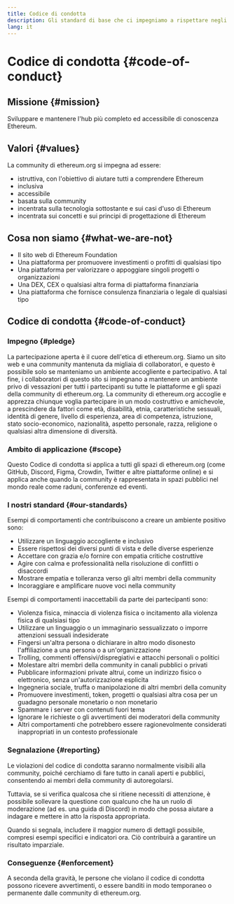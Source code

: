```yaml
---
title: Codice di condotta
description: Gli standard di base che ci impegniamo a rispettare negli spazi di ethereum.org.
lang: it
---
```


# Codice di condotta {#code-of-conduct}

## Missione {#mission}

Sviluppare e mantenere l'hub più completo ed accessibile di conoscenza Ethereum.

## Valori {#values}

La community di ethereum.org si impegna ad essere:

- istruttiva, con l'obiettivo di aiutare tutti a comprendere Ethereum
- inclusiva
- accessibile
- basata sulla community
- incentrata sulla tecnologia sottostante e sui casi d'uso di Ethereum
- incentrata sui concetti e sui principi di progettazione di Ethereum

## Cosa non siamo {#what-we-are-not}

- Il sito web di Ethereum Foundation
- Una piattaforma per promuovere investimenti o profitti di qualsiasi tipo
- Una piattaforma per valorizzare o appoggiare singoli progetti o organizzazioni
- Una DEX, CEX o qualsiasi altra forma di piattaforma finanziaria
- Una piattaforma che fornisce consulenza finanziaria o legale di qualsiasi tipo

## Codice di condotta {#code-of-conduct}

### Impegno {#pledge}

La partecipazione aperta è il cuore dell'etica di ethereum.org. Siamo un sito web e una community mantenuta da migliaia di collaboratori, e questo è possibile solo se manteniamo un ambiente accogliente e partecipativo. A tal fine, i collaboratori di questo sito si impegnano a mantenere un ambiente privo di vessazioni per tutti i partecipanti su tutte le piattaforme e gli spazi della community di ethereum.org. La community di ethereum.org accoglie e apprezza chiunque voglia partecipare in un modo costruttivo e amichevole, a prescindere da fattori come età, disabilità, etnia, caratteristiche sessuali, identità di genere, livello di esperienza, area di competenza, istruzione, stato socio-economico, nazionalità, aspetto personale, razza, religione o qualsiasi altra dimensione di diversità.

### Ambito di applicazione {#scope}

Questo Codice di condotta si applica a tutti gli spazi di ethereum.org (come GitHub, Discord, Figma, Crowdin, Twitter e altre piattaforme online) e si applica anche quando la community è rappresentata in spazi pubblici nel mondo reale come raduni, conferenze ed eventi.

### I nostri standard {#our-standards}

Esempi di comportamenti che contribuiscono a creare un ambiente positivo sono:

- Utilizzare un linguaggio accogliente e inclusivo
- Essere rispettosi dei diversi punti di vista e delle diverse esperienze
- Accettare con grazia e/o fornire con empatia critiche costruttive
- Agire con calma e professionalità nella risoluzione di conflitti o disaccordi
- Mostrare empatia e tolleranza verso gli altri membri della community
- Incoraggiare e amplificare nuove voci nella community

Esempi di comportamenti inaccettabili da parte dei partecipanti sono:

- Violenza fisica, minaccia di violenza fisica o incitamento alla violenza fisica di qualsiasi tipo
- Utilizzare un linguaggio o un immaginario sessualizzato o imporre attenzioni sessuali indesiderate
- Fingersi un'altra persona o dichiarare in altro modo disonesto l'affiliazione a una persona o a un'organizzazione
- Trolling, commenti offensivi/dispregiativi e attacchi personali o politici
- Molestare altri membri della community in canali pubblici o privati
- Pubblicare informazioni private altrui, come un indirizzo fisico o elettronico, senza un'autorizzazione esplicita
- Ingegneria sociale, truffa o manipolazione di altri membri della comunity
- Promuovere investimenti, token, progetti o qualsiasi altra cosa per un guadagno personale monetario o non monetario
- Spammare i server con contenuti fuori tema
- Ignorare le richieste o gli avvertimenti dei moderatori della community
- Altri comportamenti che potrebbero essere ragionevolmente considerati inappropriati in un contesto professionale

### Segnalazione {#reporting}

Le violazioni del codice di condotta saranno normalmente visibili alla community, poiché cerchiamo di fare tutto in canali aperti e pubblici, consentendo ai membri della community di autoregolarsi.

Tuttavia, se si verifica qualcosa che si ritiene necessiti di attenzione, è possibile sollevare la questione con qualcuno che ha un ruolo di moderazione (ad es. una guida di Discord) in modo che possa aiutare a indagare e mettere in atto la risposta appropriata.

Quando si segnala, includere il maggior numero di dettagli possibile, compresi esempi specifici e indicatori ora. Ciò contribuirà a garantire un risultato imparziale.

### Conseguenze {#enforcement}

A seconda della gravità, le persone che violano il codice di condotta possono ricevere avvertimenti, o essere banditi in modo temporaneo o permanente dalle community di ethereum.org.
